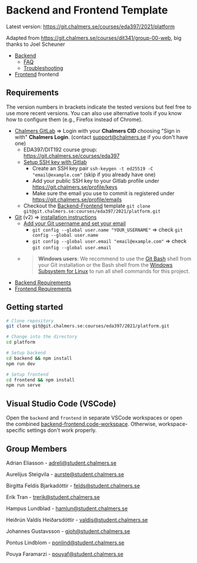 # Backend and Frontend Template

Latest version: https://git.chalmers.se/courses/eda397/2021/platform

Adapted from https://git.chalmers.se/courses/dit341/group-00-web, big thanks to Joel Scheuner

* [Backend](./backend/README.md)
  * [FAQ](./backend/docs/FAQ.md)
  * [Troubleshooting](./backend/docs/TROUBLESHOOTING.md)
* [Frontend](./frontend/README.md) frontend

## Requirements

The version numbers in brackets indicate the tested versions but feel free to use more recent versions.
You can also use alternative tools if you know how to configure them (e.g., Firefox instead of Chrome).

* [Chalmers GitLab](https://git.chalmers.se/) => Login with your **Chalmers CID** choosing "Sign in with" **Chalmers Login**. (contact [support@chalmers.se](mailto:support@chalmers.se) if you don't have one)
  * EDA397/DIT192 course group: https://git.chalmers.se/courses/eda397
  * [Setup SSH key with Gitlab](https://docs.gitlab.com/ee/ssh/)
    * Create an SSH key pair `ssh-keygen -t ed25519 -C "email@example.com"` (skip if you already have one)
    * Add your public SSH key to your Gitlab profile under https://git.chalmers.se/profile/keys
    * Make sure the email you use to commit is registered under https://git.chalmers.se/profile/emails
  * Checkout the [Backend-Frontend](https://git.chalmers.se/courses/eda397/2021/platform) template `git clone git@git.chalmers.se:courses/eda397/2021/platform.git`
* [Git](https://git-scm.com/) (v2) => [installation instructions](https://www.atlassian.com/git/tutorials/install-git)
  * [Add your Git username and set your email](https://docs.gitlab.com/ce/gitlab-basics/start-using-git.html#add-your-git-username-and-set-your-email)
    * `git config --global user.name "YOUR_USERNAME"` => check `git config --global user.name`
    * `git config --global user.email "email@example.com"` => check `git config --global user.email`
  * > **Windows users**: We recommend to use the [Git Bash](https://www.atlassian.com/git/tutorials/git-bash) shell from your Git installation or the Bash shell from the [Windows Subsystem for Linux](https://docs.microsoft.com/en-us/windows/wsl/install-win10) to run all shell commands for this project.
* [Backend Requirements](./backend/README.md#Requirements)
* [Frontend Requirements](./frontend/README.md#Requirements)

## Getting started

```bash
# Clone repository
git clone git@git.chalmers.se:courses/eda397/2021/platform.git

# Change into the directory
cd platform

# Setup backend
cd backend && npm install
npm run dev

# Setup frontend
cd frontend && npm install
npm run serve
```

## Visual Studio Code (VSCode)

Open the `backend` and `frontend` in separate VSCode workspaces or open the combined [backend-frontend.code-workspace](./backend-frontend.code-workspace). Otherwise, workspace-specific settings don't work properly.

## Group Members
Adrian Eliasson - adreli@student.chalmers.se


Aurelijus Steigvila - aurste@student.chalmers.se


Birgitta Feldís Bjarkadóttir - felds@student.chalmers.se


Erik Tran - trerik@student.chalmers.se


Hampus Lundblad - hamlun@student.chalmers.se


Heiðrún Valdís Heiðarsdóttir - valdis@student.chalmers.se


Johannes Gustavsson - gjoh@student.chalmers.se


Pontus Lindblom - ponlind@student.chalmers.se


Pouya Faramarzi - pouyaf@student.chalmers.se

